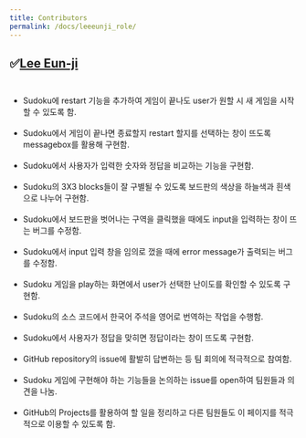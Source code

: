 ```yaml
---
title: Contributors
permalink: /docs/leeeunji_role/
---
```

## &#9989;[Lee Eun-ji](https://github.com/eunji0123)<br><br>
- Sudoku에 restart 기능을 추가하여 게임이 끝나도 user가 원할 시 새 게임을 시작할 수 있도록 함.<br><br>
- Sudoku에서 게임이 끝나면 종료할지 restart 할지를 선택하는 창이 뜨도록 messagebox를 활용해 구현함.<br><br>
- Sudoku에서 사용자가 입력한 숫자와 정답을 비교하는 기능을 구현함.<br><br>
- Sudoku의 3X3 blocks들이 잘 구별될 수 있도록 보드판의 색상을 하늘색과 흰색으로 나누어 구현함.<br><br>
- Sudoku에서 보드판을 벗어나는 구역을 클릭했을 때에도 input을 입력하는 창이 뜨는 버그를 수정함.<br><br>
- Sudoku에서 input 입력 창을 임의로 껐을 때에 error message가 출력되는 버그를 수정함.<br><br>
- Sudoku 게임을 play하는 화면에서 user가 선택한 난이도를 확인할 수 있도록 구현함.<br><br>
- Sudoku의 소스 코드에서 한국어 주석을 영어로 번역하는 작업을 수행함.<br><br>
- Sudoku에서 사용자가 정답을 맞히면 정답이라는 창이 뜨도록 구현함.<br><br>
- GitHub repository의 issue에 활발히 답변하는 등 팀 회의에 적극적으로 참여함.<br><br>
- Sudoku 게임에 구현해야 하는 기능들을 논의하는 issue를 open하여 팀원들과 의견을 나눔.<br><br>
- GitHub의 Projects를 활용하여 할 일을 정리하고 다른 팀원들도 이 페이지를 적극적으로 이용할 수 있도록 함.<br><br>
